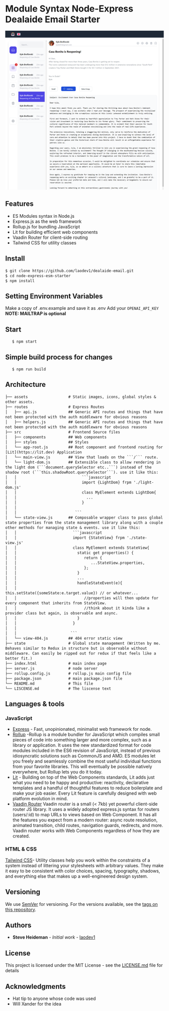 
# Module Syntax Node-Express Dealaide Email Starter

![Project Screenshot](./screenshot.png) 
## Features
- ES Modules syntax in Node.js
- Express.js as the web framework
- Rollup.js for bundling JavaScript
- Lit for building efficient web components
- Vaadin Router for client-side routing
- Tailwind CSS for utility classes

## Install

    $ git clone https://github.com/laodev1/dealaide-email.git
    $ cd node-express-esm-starter
    $ npm install
## Setting Environment Variables

Make a copy of .env.example and save it as .env
Add your ```OPENAI_API_KEY``` 
**NOTE: MAILTRAP is optional**
## Start
```
   $ npm start
```
## Simple build process for changes
```
   $ npm run build
```
## Architecture
```.
├── assets                  # Static images, icons, global styles & other assets.
├── routes                  # Express Routes
│   ├── api.js              ## Generic API routes and things that have not been protected with the auth middleware for obvious reasons
│   ├── helpers.js          ## Generic API routes and things that have not been protected with the auth middleware for obvious reasons
├── src                     # Frontend Source files
│   ├── components          ## Web components
│   ├── styles              ## Styles 
│   └── app-root.js         ## Root component and frontend routing for [Lit](https://lit.dev) Application
│   └── main-view.js        ## View that loads on the ```/``` route.
│   └── light-dom.js        ## Extensible class to allow rendering in the light dom (```document.querySelector etc..```) instead of the shadow root (```this.shadowRoot.querySelector```). use it like this:
│   │                             ```javascript 
│   │                             import {LightDom} frpm './light-dom.js'
│   │                             class MyElement extends LightDom{
│   │                               ...
│   │                             }
│   │                          
│   │                          ```
│   └── state-view.js       ## Composable wrapper class to pass global state properties from the state management library along with a couple other methods for managing state & events. use it like this:
│   │                         ```javascript 
│   │                         import {StateView} frpm './state-view.js'
│   │                         class MyElement extends StateView{
│   │                           static get properties() {
│   │                              return {
│   │                                 ...StateView.properties,
│   │                              };
│   │                           }
│   │                           ...
│   │                           handleStateEvent(e){
│   │                              this.setState({someState:e.target.value}) // or whatever...
│   │                              //properties will then update for every component that inherits from StateView.
│   │                              //think about it kinda like a provider class but again, is observable and async.
│   │                           }
│   │                         }
│   │                        
│   │                        ```
│   └── view-404.js         ## 404 error static view
├── state                   # Global state management (Written by me. Behaves similar to Redux in structure but is observable without middleware. Can easily be ripped out for redux if that feels like a better fit.)
├── index.html              # main index page
├── server.js               # node server
├── rollup.config.js        # rollup.js main config file
├── package.json            # main package.json file
└── README.md               # This file
└── LISCENSE.md             # The liscense text

```
## Languages & tools

### JavaScript

- [Express](https://www.npmjs.com/package/express) - Fast, unopinionated, minimalist web framework for node.
- [Rollup](https://rollupjs.org/guide/en/) -Rollup is a module bundler for JavaScript which compiles small pieces of code into something larger and more complex, such as a library or application. It uses the new standardized format for code modules included in the ES6 revision of JavaScript, instead of previous idiosyncratic solutions such as CommonJS and AMD. ES modules let you freely and seamlessly combine the most useful individual functions from your favorite libraries. This will eventually be possible natively everywhere, but Rollup lets you do it today.
- [Lit](https://lit.dev) - Building on top of the Web Components standards, Lit adds just what you need to be happy and productive: reactivity, declarative templates and a handful of thoughtful features to reduce boilerplate and make your job easier. Every Lit feature is carefully designed with web platform evolution in mind.
- [Vaadin Router](https://vaadin.com/router) Vaadin router is a small (< 7kb) yet powerful client-side router JS library. It uses a widely adopted express.js syntax for routers (users/:id) to map URLs to views based on Web Component. It has all the features you expect from a modern router: async route resolution, animated transition, child routes, navigation guards, redirects, and more. Vaadin router works with Web Components regardless of how they are created.

### HTML &  CSS
[Tailwind CSS](https://tailwindcss.com/)- Utility classes help you work within the constraints of a system instead of littering your stylesheets with arbitrary values. They make it easy to be consistent with color choices, spacing, typography, shadows, and everything else that makes up a well-engineered design system.


## Versioning

We use [SemVer](http://semver.org/) for versioning. For the versions available, see the [tags on this repository](https://github.com/laodev1/dealaide-email/tags). 

## Authors

* **Steve Heideman** - *Initial work* - [laodev1](https://github.com/laodev1)


## License

This project is licensed under the MIT License - see the [LICENSE.md](LICENSE.md) file for details

## Acknowledgments

* Hat tip to anyone whose code was used
* Will Xander for the idea
 ```

